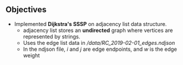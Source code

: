 ## Objectives
* Implemented **Dijkstra's SSSP** on adjacency list data structure.
    * adjacency list stores an **undirected** graph where vertices are represented by strings.
    * Uses the edge list data in */data/RC_2019-02-01_edges.ndjson*
    * In the ndjson file, *i* and *j* are edge endpoints, and *w* is the edge weight
